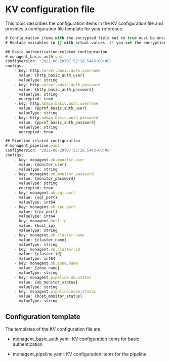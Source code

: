 KV configuration file 
==========================================

This topic describes the configuration items in the KV configuration file and provides a configuration file template for your reference. 

```javascript
# Configuration items with the encrypted field set to true must be encrypted. Currently, only AES encryption is supported. 
# Replace variables in {} with actual values. If you set the encryption method to AES in the monagent startup configuration, configure the encrypted value. 

## Basic authentication-related configuration
# monagent_basic_auth.yaml
configVersion: "2021-08-20T07:52:28.5443+08:00"
configs:
    - key: http.server.basic.auth.username
      value: {http_basic_auth_user}
      valueType: string
    - key: http.server.basic.auth.password
      value: {http_basic_auth_password}
      valueType: string
      encrypted: true
    - key: http.admin.basic.auth.username
      value: {pprof_basic_auth_user}
      valueType: string
    - key: http.admin.basic.auth.password
      value: {pprof_basic_auth_password}
      valueType: string
      encrypted: true

## Pipeline-related configuration
# monagent_pipeline.yaml
configVersion: "2021-08-20T07:52:28.5443+08:00"
configs:
    - key: monagent.ob.monitor.user
      value: {monitor_user}
      valueType: string
    - key: monagent.ob.monitor.password
      value: {monitor_password}
      valueType: string
      encrypted: true
    - key: monagent.ob.sql.port
      value: {sql_port}
      valueType: int64
    - key: monagent.ob.rpc.port
      value: {rpc_port}
      valueType: int64
    - key: monagent.host.ip
      value: {host_ip}
      valueType: string
    - key: monagent.ob.cluster.name
      value: {cluster_name}
      valueType: string
    - key: monagent.ob.cluster.id
      value: {cluster_id}
      valueType: int64
    - key: monagent.ob.zone.name
      value: {zone_name}
      valueType: string
    - key: monagent.pipeline.ob.status
      value: {ob_monitor_status}
      valueType: string
    - key: monagent.pipeline.node.status
      value: {host_monitor_status}
      valueType: string

```



Configuration template 
-------------------------------------------

The templates of the KV configuration file are:

* monagent_basic_auth.yaml: KV configuration items for basic authentication

  

* monagent_pipeline.yaml: KV configuration items for the pipeline.

  



